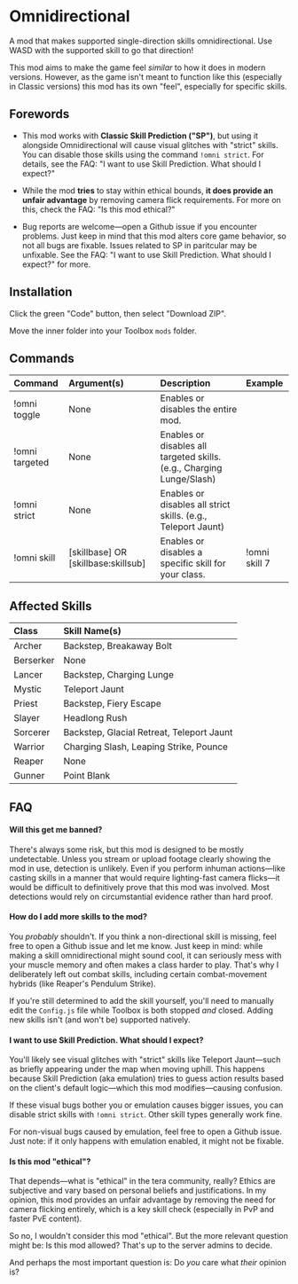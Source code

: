 # Omnidirectional

A mod that makes supported single-direction skills omnidirectional. Use WASD with the supported skill to go that direction!

This mod aims to make the game feel *similar* to how it does in modern versions. However, as the game isn't meant to function like this (especially in Classic versions) this mod has its own "feel", especially for specific skills.

## Forewords

- This mod works with **Classic Skill Prediction ("SP")**, but using it alongside Omnidirectional will cause visual glitches with "strict" skills. You can disable those skills using the command `!omni strict`. For details, see the FAQ: "I want to use Skill Prediction. What should I expect?"

- While the mod **tries** to stay within ethical bounds, **it does provide an unfair advantage** by removing camera flick requirements. For more on this, check the FAQ: "Is this mod ethical?"

- Bug reports are welcome—open a Github issue if you encounter problems. Just keep in mind that this mod alters core game behavior, so not all bugs are fixable. Issues related to SP in paritcular may be unfixable. See the FAQ: "I want to use Skill Prediction. What should I expect?" for more.

## Installation

Click the green "Code" button, then select "Download ZIP".

Move the inner folder into your Toolbox `mods` folder.

## Commands

| Command | Argument(s) | Description | Example |
| :------ | :---------- | :---------- | :------ |
| !omni toggle | None | Enables or disables the entire mod. | |
| !omni targeted | None | Enables or disables all targeted skills. (e.g., Charging Lunge/Slash) | |
| !omni strict | None | Enables or disables all strict skills. (e.g., Teleport Jaunt) | |
| !omni skill | \[skillbase\] OR \[skillbase:skillsub\] | Enables or disables a specific skill for your class. | !omni skill 7 |


## Affected Skills

| Class | Skill Name(s) |
| :---- | :--------- |
| Archer | Backstep, Breakaway Bolt |
| Berserker | None |
| Lancer | Backstep, Charging Lunge |
| Mystic | Teleport Jaunt |
| Priest | Backstep, Fiery Escape |
| Slayer | Headlong Rush |
| Sorcerer | Backstep, Glacial Retreat, Teleport Jaunt |
| Warrior | Charging Slash, Leaping Strike, Pounce |
| Reaper | None |
| Gunner | Point Blank |


## FAQ

#### Will this get me banned?

There's always some risk, but this mod is designed to be mostly undetectable. Unless you stream or upload footage clearly showing the mod in use, detection is unlikely. Even if you perform inhuman actions—like casting skills in a manner that would require lighting-fast camera flicks—it would be difficult to definitively prove that this mod was involved. Most detections would rely on circumstantial evidence rather than hard proof.

#### How do I add more skills to the mod?

You *probably* shouldn't. If you think a non-directional skill is missing, feel free to open a Github issue and let me know. Just keep in mind: while making a skill omnidirectional might sound cool, it can seriously mess with your muscle memory and often makes a class harder to play. That's why I deliberately left out combat skills, including certain combat-movement hybrids (like Reaper's Pendulum Strike).

If you're still determined to add the skill yourself, you'll need to manually edit the `Config.js` file while Toolbox is both stopped *and* closed. Adding new skills isn't (and won't be) supported natively.

#### I want to use Skill Prediction. What should I expect?

You'll likely see visual glitches with "strict" skills like Teleport Jaunt—such as briefly appearing under the map when moving uphill. This happens because Skill Prediction (aka emulation) tries to guess action results based on the client's default logic—which this mod modifies—causing confusion.

If these visual bugs bother you or emulation causes bigger issues, you can disable strict skills with `!omni strict`. Other skill types generally work fine.

For non-visual bugs caused by emulation, feel free to open a Github issue. Just note: if it only happens with emulation enabled, it might not be fixable.

#### Is this mod "ethical"?

That depends—what is "ethical" in the tera community, really? Ethics are subjective and vary based on personal beliefs and justifications. In my opinion, this mod provides an unfair advantage by removing the need for camera flicking entirely, which is a key skill check (especially in PvP and faster PvE content).

So no, I wouldn't consider this mod "ethical". But the more relevant question might be: Is this mod allowed? That's up to the server admins to decide.

And perhaps the most important question is: Do *you* care what *their* opinion is?
